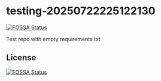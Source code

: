 # testing-20250722225122130
[![FOSSA Status](https://app.fossa.com/api/projects/git%2Bgithub.com%2Fkirogum%2Ftesting-20250722225122130.svg?type=shield)](https://app.fossa.com/projects/git%2Bgithub.com%2Fkirogum%2Ftesting-20250722225122130?ref=badge_shield)

Test repo with empty requirements.txt


## License
[![FOSSA Status](https://app.fossa.com/api/projects/git%2Bgithub.com%2Fkirogum%2Ftesting-20250722225122130.svg?type=large)](https://app.fossa.com/projects/git%2Bgithub.com%2Fkirogum%2Ftesting-20250722225122130?ref=badge_large)